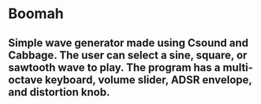 # Boomah
## Simple wave generator made using Csound and Cabbage. The user can select a sine, square, or sawtooth wave to play. The program has a multi-octave keyboard, volume slider, ADSR envelope, and distortion knob. 
